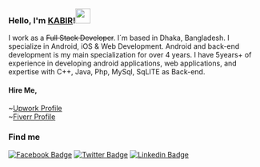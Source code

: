 
### Hello, I'm [KABIR](https://n3o-d4rk3r.github.io)!<img src="https://media.giphy.com/media/hvRJCLFzcasrR4ia7z/giphy.gif" width="30px"> 

I work as a ~~Full Stack Developer~~. I´m based in Dhaka, Bangladesh. I specialize in Android, iOS & Web Development. Android and back-end development is my main specialization for over 4 years. I have 5years+ of experience in developing android applications, web applications, and expertise with C++, Java, Php, MySql, SqLITE as Back-end.

#### Hire Me,<br>
~[Upwork Profile](https://www.upwork.com/workwith/ictdkabir2011)<br>
~[Fiverr Profile](https://www.fiverr.com/ictdkabir2011)<br>

### Find me

[![Facebook Badge](https://img.shields.io/badge/-Facebook-blue?style=flat-square&logo=Facebook&logoColor=white)](https://www.facebook.com/ictd.kabir/) [![Twitter Badge](https://img.shields.io/badge/-Twitter-1ca0f1?style=flat-square&labelColor=1ca0f1&logo=twitter&logoColor=white)](https://twitter.com/ictd_kabir) [![Linkedin Badge](https://img.shields.io/badge/-LinkedIn-blue?style=flat-square&logo=Linkedin&logoColor=white&link=https://www.linkedin.com/in/harshkumarkhatri/)](https://www.linkedin.com/in/ictd-kabir/)  

